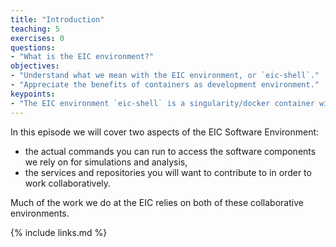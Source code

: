 ```yaml
---
title: "Introduction"
teaching: 5
exercises: 0
questions:
- "What is the EIC environment?"
objectives:
- "Understand what we mean with the EIC environment, or `eic-shell`."
- "Appreciate the benefits of containers as development environment."
keypoints:
- "The EIC environment `eic-shell` is a singularity/docker container with a curated selection of software components."
---
```


In this episode we will cover two aspects of the EIC Software Environment:
- the actual commands you can run to access the software components we rely on for simulations and analysis,
- the services and repositories you will want to contribute to in order to work collaboratively.

Much of the work we do at the EIC relies on both of these collaborative environments.

{% include links.md %}
